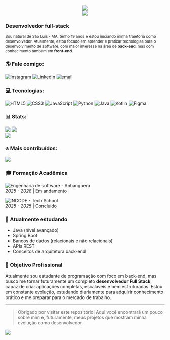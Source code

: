 <h1 align="center">
  <img src="https://readme-typing-svg.herokuapp.com/?font=Righteous&size=35&center=true&vCenter=true&width=500&height=70&duration=4000&lines=Opa!+👋;+Eu+sou+o+Vitor!;&color=ffffff" />

<div align="center" class="animated-header">
  <img src="https://readme-typing-svg.herokuapp.com/?lines=Desenvolvedor+FullStack++👩‍💻;Engenharia+de+software+🏗+💻;&font=Fira%20Code&center=true&width=440&height=45&color=00BFFF&vCenter=true&pause=1000&size=22" />
</div>

<div class="matrix-animation"></div>

### Desenvolvedor full-stack
<span style="font-size: 12px;">Sou natural de São Luís - MA, tenho 19 anos e estou iniciando minha trajetória como desenvolvedor. Atualmente, estou focado em aprender e praticar tecnologias para o desenvolvimento de software, com maior interesse na área de **back-end**, mas com conhecimento também em **front-end**.</span>
<br>

### 🌎 Fale comigo:
[![Instagram](https://img.shields.io/badge/Instagram-%23E4405F.svg?logo=Instagram&logoColor=white)](https://instagram.com/souzza_sn) [![LinkedIn](https://img.shields.io/badge/LinkedIn-%230077B5.svg?logo=linkedin&logoColor=white)](https://www.linkedin.com/in/vitor-souza-68b3782aa) [![email](https://img.shields.io/badge/Email-D14836?logo=gmail&logoColor=white)](mailto:dev.souzza.17@gmail.com) 
<br>

### 💻 Tecnologias:
![HTML5](https://img.shields.io/badge/html5-%23E34F26.svg?style=for-the-badge&logo=html5&logoColor=white) ![CSS3](https://img.shields.io/badge/css3-%231572B6.svg?style=for-the-badge&logo=css3&logoColor=white) ![JavaScript](https://img.shields.io/badge/javascript-%23323330.svg?style=for-the-badge&logo=javascript&logoColor=%23F7DF1E) ![Python](https://img.shields.io/badge/python-3670A0?style=for-the-badge&logo=python&logoColor=ffdd54) ![Java](https://img.shields.io/badge/java-%23ED8B00.svg?style=for-the-badge&logo=openjdk&logoColor=white) ![Kotlin](https://img.shields.io/badge/kotlin-%237F52FF.svg?style=for-the-badge&logo=kotlin&logoColor=white) ![Figma](https://img.shields.io/badge/figma-%23F24E1E.svg?style=for-the-badge&logo=figma&logoColor=white)

### 📊 Stats:
![](https://github-readme-stats.vercel.app/api?username=souzza-dev&theme=dark&hide_border=false&include_all_commits=false&count_private=false)                                                                                                                                        ![](https://nirzak-streak-stats.vercel.app/?user=souzza-dev&theme=dark&hide_border=false)<br/>
![](https://github-readme-stats.vercel.app/api/top-langs/?username=souzza-dev&theme=dark&hide_border=false&include_all_commits=false&count_private=false&layout=compact)


### 🔝 Mais contribuídos:
![](https://github-contributor-stats.vercel.app/api?username=souzza-dev&limit=5&theme=dark&combine_all_yearly_contributions=true)


### 🎓 Formação Acadêmica
![Engenharia de software - Anhanguera](https://img.shields.io/badge/Engenharia%20de%20software-Anhanguera-FF6700?style=for-the-badge) 
<br>*2025 - 2028* | Em andamento

![INCODE - Tech School](https://img.shields.io/badge/INCODE-Tech%20School-228B22?style=for-the-badge)
<br>*2025 - 2025* | Concluído


### 🚀 Atualmente estudando
- Java (nível avançado)
- Spring Boot
- Bancos de dados (relacionais e não relacionais)
- APIs REST
- Conceitos de arquitetura back-end


### 🎯 Objetivo Profissional
Atualmente sou estudante de programação com foco em back-end, mas busco me tornar futuramente um completo **desenvolvedor Full Stack**, capaz de criar aplicações completas, escaláveis e bem estruturadas. Estou em constante evolução, estudando diariamente para adquirir conhecimento prático e me preparar para o mercado de trabalho.

---
> Obrigado por visitar este repositório! Aqui você encontrará um pouco sobre mim e, futuramente, meus projetos que mostram minha evolução como desenvolvedor.
> 
[![](https://visitcount.itsvg.in/api?id=souzza-dev&icon=0&color=0)](https://visitcount.itsvg.in)

<!-- Proudly created with GPRM ( https://gprm.itsvg.in ) -->
